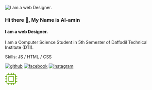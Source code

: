 ![I am a web Designer.](https://scontent.fdac37-1.fna.fbcdn.net/v/t39.30808-6/426495618_720969590103038_7468392376278446121_n.jpg?_nc_cat=100&ccb=1-7&_nc_sid=783fdb&_nc_ohc=CM1KegEXQlwAX85l17D&_nc_ht=scontent.fdac37-1.fna&oh=00_AfBu5xe1ZQpEWszDn4ln9vcfMDJdj6ljs4J1vs_ESIpINw&oe=65D34084)

### Hi there 👋, My Name is Al-amin
#### I am a web Designer.

I am a Computer Science Student in 5th Semester of Daffodil Technical Institute (DTI).

Skills:  JS / HTML / CSS



[<img src='https://cdn.jsdelivr.net/npm/simple-icons@3.0.1/icons/github.svg' alt='github' height='40'>](https://github.com/https://github.com/mralaminsarderanik)  [<img src='https://cdn.jsdelivr.net/npm/simple-icons@3.0.1/icons/facebook.svg' alt='facebook' height='40'>](https://www.facebook.com/https://www.facebook.com/mralaminssarderanik)  [<img src='https://cdn.jsdelivr.net/npm/simple-icons@3.0.1/icons/instagram.svg' alt='instagram' height='40'>](https://www.instagram.com/https://www.instagram.com/mralamintsu/)  

<a href='https://docs.github.com/en/developers'><img src='https://raw.githubusercontent.com/acervenky/animated-github-badges/master/assets/devbadge.gif' width='40' height='40'></a> 






